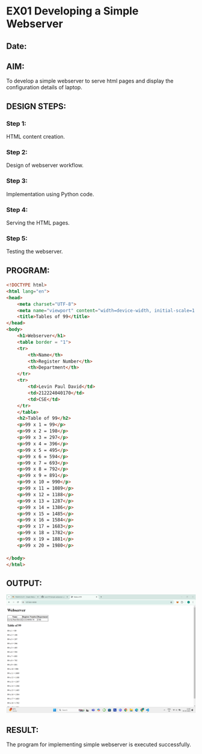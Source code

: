  
# EX01 Developing a Simple Webserver
## Date:

## AIM:
To develop a simple webserver to serve html pages and display the configuration details of laptop.

## DESIGN STEPS:
### Step 1: 
HTML content creation.

### Step 2:
Design of webserver workflow.

### Step 3:
Implementation using Python code.

### Step 4:
Serving the HTML pages.

### Step 5:
Testing the webserver.

## PROGRAM:
```html
<!DOCTYPE html>
<html lang="en">
<head>
    <meta charset="UTF-8">
    <meta name="viewport" content="width=device-width, initial-scale=1.0">
    <title>Tables of 99</title>
</head>
<body>
    <h1>Webserver</h1>
    <table border = "1">
    <tr>
        <th>Name</th>
        <th>Register Number</th>
        <th>Department</th>
    </tr>
    <tr>
        <td>Levin Paul David</td>
        <td>212224040170</td>
        <td>CSE</td>
    </tr>
    </table>
    <h2>Table of 99</h2>
    <p>99 x 1 = 99</p>
    <p>99 x 2 = 198</p>
    <p>99 x 3 = 297</p>
    <p>99 x 4 = 396</p>
    <p>99 x 5 = 495</p>
    <p>99 x 6 = 594</p>
    <p>99 x 7 = 693</p>
    <p>99 x 8 = 792</p>
    <p>99 x 9 = 891</p>
    <p>99 x 10 = 990</p>
    <p>99 x 11 = 1089</p>
    <p>99 x 12 = 1188</p>
    <p>99 x 13 = 1287</p>
    <p>99 x 14 = 1386</p>
    <p>99 x 15 = 1485</p>
    <p>99 x 16 = 1584</p>
    <p>99 x 17 = 1683</p>
    <p>99 x 18 = 1782</p>
    <p>99 x 19 = 1881</p>
    <p>99 x 20 = 1980</p>

</body>
</html>
```


## OUTPUT:
![Output](static/Screenshot.png)


## RESULT:
The program for implementing simple webserver is executed successfully.
